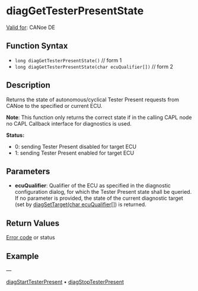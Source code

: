 # diagGetTesterPresentState

[Valid for](../../../Shared/FeatureAvailability.md): CANoe DE

## Function Syntax

- `long diagGetTesterPresentState()` // form 1
- `long diagGetTesterPresentState(char ecuQualifier[])` // form 2

## Description

Returns the state of autonomous/cyclical Tester Present requests from CANoe to the specified or current ECU.

**Note**: This function only returns the correct state if in the calling CAPL node no CAPL Callback interface for diagnostics is used.

**Status:**

- 0: sending Tester Present disabled for target ECU
- 1: sending Tester Present enabled for target ECU

## Parameters

- **ecuQualifier**: Qualifier of the ECU as specified in the diagnostic configuration dialog, for which the Tester Present state shall be queried. If no parameter is provided, the state of the current diagnostic target (set by [diagSetTarget(char ecuQualifier[]](CAPLfunctionDiagSetTarget.htm)) is returned.

## Return Values

[Error code](../CAPLfunctionsDiagnosticsErrorCode.md) or status

## Example

—

[diagStartTesterPresent](CAPLfunctionDiagStartTesterPresent.md) • [diagStopTesterPresent](CAPLfunctionDiagStopTesterPresent.md)
